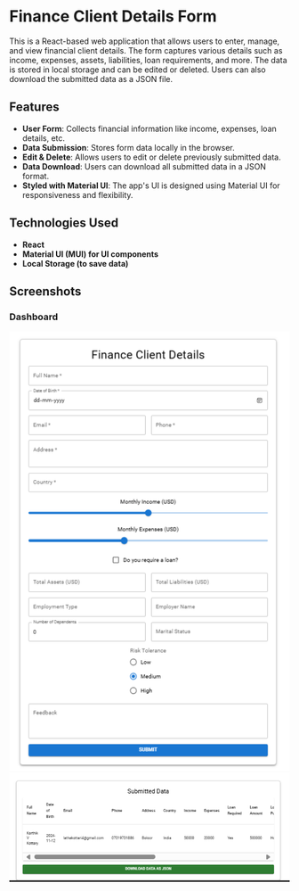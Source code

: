 # Finance Client Details Form
This is a React-based web application that allows users to enter, manage, and view financial client details. The form captures various details such as income, expenses, assets, liabilities, loan requirements, and more. The data is stored in local storage and can be edited or deleted. Users can also download the submitted data as a JSON file.



## Features
- **User Form**: Collects financial information like income, expenses, loan details, etc.
- **Data Submission**: Stores form data locally in the browser.
- **Edit & Delete**: Allows users to edit or delete previously submitted data.
- **Data Download**: Users can download all submitted data in a JSON format.
- **Styled with Material UI**: The app's UI is designed using Material UI for responsiveness and flexibility.


## Technologies Used
- **React**
- **Material UI (MUI) for UI components**
- **Local Storage (to save data)**

## Screenshots

### Dashboard
![Form Screenshot](./screenshots/form.png)
![Submited Data Screenshot](./screenshots/data.png)
